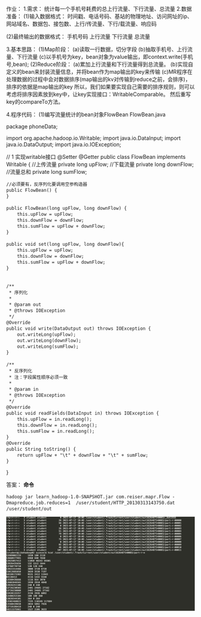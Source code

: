 作业：
1.需求：
统计每一个手机号耗费的总上行流量、下行流量、总流量
2.数据准备：
(1)输入数据格式：
时间戳、电话号码、基站的物理地址、访问网址的ip、网站域名、数据包、接包数、上行/传流量、下行/载流量、响应码

(2)最终输出的数据格式：
手机号码		上行流量        下行流量		总流量

3.基本思路：
(1)Map阶段：
(a)读取一行数据，切分字段
(b)抽取手机号、上行流量、下行流量
(c)以手机号为key，bean对象为value输出，即context.write(手机号,bean);
(2)Reduce阶段：
(a)累加上行流量和下行流量得到总流量。
(b)实现自定义的bean来封装流量信息，并将bean作为map输出的key来传输
(c)MR程序在处理数据的过程中会对数据排序(map输出的kv对传输到reduce之前，会排序)，排序的依据是map输出的key
所以，我们如果要实现自己需要的排序规则，则可以考虑将排序因素放到key中，让key实现接口：WritableComparable。
然后重写key的compareTo方法。

4.程序代码：
(1)编写流量统计的bean对象FlowBean
FlowBean.java

package phoneData;

import org.apache.hadoop.io.Writable;
import java.io.DataInput;
import java.io.DataOutput;
import java.io.IOException;

// 1 实现writable接口
@Setter
@Getter
public class FlowBean implements Writable {
    //上传流量
    private long upFlow;
    //下载流量
    private long downFlow;
    //流量总和
    private long sumFlow;

    //必须要有，反序列化要调用空参构造器
    public FlowBean() {
    }

    public FlowBean(long upFlow, long downFlow) {
        this.upFlow = upFlow;
        this.downFlow = downFlow;
        this.sumFlow = upFlow + downFlow;
    }

    public void set(long upFlow, long downFlow){
        this.upFlow = upFlow;
        this.downFlow = downFlow;
        this.sumFlow = upFlow + downFlow;
    }


    /**
     * 序列化
     *
     * @param out
     * @throws IOException
     */
    @Override
    public void write(DataOutput out) throws IOException {
        out.writeLong(upFlow);
        out.writeLong(downFlow);
        out.writeLong(sumFlow);
    }

    /**
     * 反序列化
     * 注：字段属性顺序必须一致
     *
     * @param in
     * @throws IOException
     */
    @Override
    public void readFields(DataInput in) throws IOException {
        this.upFlow = in.readLong();
        this.downFlow = in.readLong();
        this.sumFlow = in.readLong();
    }
    @Override
    public String toString() {
        return upFlow + "\t" + downFlow + "\t" + sumFlow;
    }
}

答案：
**命令**
```shell
hadoop jar learn_hadoop-1.0-SNAPSHOT.jar com.reiser.mapr.Flow -Dmapreduce.job.reduces=1  /user/student/HTTP_20130313143750.dat /user/student/out
```

![结果](2021-07-17-16265021579498.jpeg)